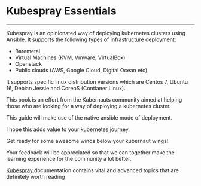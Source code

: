 # Kubespray Essentials

---

Kubespray is an opinionated way of deploying kubernetes clusters using Ansible. It supports the following types of infrastructure deployment:

* Baremetal 
* Virtual Machines \(KVM, Vmware, VirtualBox\)
* Openstack
* Public clouds \(AWS, Google Cloud, Digital Ocean etc\)

It supports specific linux distribution versions which are Centos 7, Ubuntu 16, Debian Jessie and CoreoS \(Contianer Linux\).

This book is an effort from the Kubernauts community aimed at helping those who are looking for a way of deploying a kubernetes cluster.

This guide will make use of the native ansible mode of deployment.

I hope this adds value to your kubernetes journey.

Get ready for some awesome winds below your kubernaut wings!

Your feedback will be appreciated so that we can together make the learning experience for the community a lot better.

[Kubespray ](https://github.com/kubernetes-incubator/kubespray)documentation contains vital and advanced topics that are definitely worth reading

